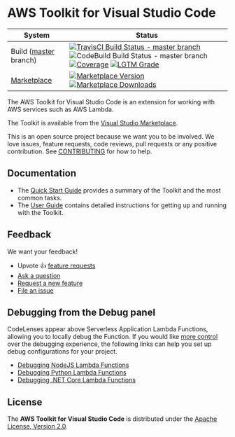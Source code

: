 # AWS Toolkit for Visual Studio Code

| System                                                                                                  | Status                                                                                                                                                                                                                                                                                                                                                                                                                                                                                                                                                                                                                                                                                                                                                                                                           |
| ------------------------------------------------------------------------------------------------------- | ---------------------------------------------------------------------------------------------------------------------------------------------------------------------------------------------------------------------------------------------------------------------------------------------------------------------------------------------------------------------------------------------------------------------------------------------------------------------------------------------------------------------------------------------------------------------------------------------------------------------------------------------------------------------------------------------------------------------------------------------------------------------------------------------------------------- |
| Build ([master](https://github.com/aws/aws-toolkit-vscode/tree/master) branch)                          | [![TravisCI Build Status - master branch](https://travis-ci.org/aws/aws-toolkit-vscode.svg?branch=master)](https://travis-ci.org/aws/aws-toolkit-vscode) ![CodeBuild Build Status - master branch](https://codebuild.us-west-2.amazonaws.com/badges?uuid=eyJlbmNyeXB0ZWREYXRhIjoiMlluaDRTMnZLdmMvcFREQVQ4RjFoK0FUSTZPdlRVcWJlQ2gwRElLT2gxZDhMeno5MThZZnlXdURDVFFjOWdqSEQ5QjVBYm0xSURoU3E1RTVHejltcnZrPSIsIml2UGFyYW1ldGVyU3BlYyI6IkY3SE9CaG1oMHhJUmsyakkiLCJtYXRlcmlhbFNldFNlcmlhbCI6MX0%3D&branch=master) [![Coverage](https://img.shields.io/codecov/c/github/aws/aws-toolkit-vscode/master.svg)](https://codecov.io/gh/aws/aws-toolkit-vscode/branch/master) [![LGTM Grade](https://img.shields.io/lgtm/grade/javascript/github/aws/aws-toolkit-vscode)](https://lgtm.com/projects/g/aws/aws-toolkit-vscode/) |
| [Marketplace](https://marketplace.visualstudio.com/items?itemName=AmazonWebServices.aws-toolkit-vscode) | [![Marketplace Version](https://img.shields.io/vscode-marketplace/v/AmazonWebServices.aws-toolkit-vscode.svg) ![Marketplace Downloads](https://img.shields.io/vscode-marketplace/d/AmazonWebServices.aws-toolkit-vscode.svg)](https://marketplace.visualstudio.com/items?itemName=AmazonWebServices.aws-toolkit-vscode)                                                                                                                                                                                                                                                                                                                                                                                                                                                                                          |

The AWS Toolkit for Visual Studio Code is an extension for working with AWS services such as AWS Lambda.

The Toolkit is available from the [Visual Studio Marketplace](https://marketplace.visualstudio.com/itemdetails?itemName=AmazonWebServices.aws-toolkit-vscode).

This is an open source project because we want you to be involved. We love issues, feature requests, code reviews, pull
requests or any positive contribution. See [CONTRIBUTING](CONTRIBUTING.md) for how to help.

## Documentation

-   The [Quick Start Guide](extension-readme.md) provides a summary of the Toolkit and the most common tasks.
-   The [User Guide](https://docs.aws.amazon.com/console/toolkit-for-vscode/welcome) contains detailed instructions for getting up and running with the Toolkit.

## Feedback

We want your feedback!

-   Upvote 👍 [feature requests](https://github.com/aws/aws-toolkit-vscode/issues?q=is%3Aissue+is%3Aopen+label%3Afeature-request+sort%3Areactions-%2B1-desc)
-   [Ask a question](https://github.com/aws/aws-toolkit-vscode/issues/new?labels=guidance&template=guidance_request.md)
-   [Request a new feature](https://github.com/aws/aws-toolkit-vscode/issues/new?labels=feature-request&template=feature_request.md)
-   [File an issue](https://github.com/aws/aws-toolkit-vscode/issues/new?labels=bug&template=bug_report.md)

## Debugging from the Debug panel

CodeLenses appear above Serverless Application Lambda Functions, allowing you to locally debug the Function. If you would like [more control](https://code.visualstudio.com/docs/editor/debugging#_launch-configurations) over the debugging experience, the following links can help you set up debug configurations for your project.

-   [Debugging NodeJS Lambda Functions](docs/debugging-nodejs-lambda-functions.md)
-   [Debugging Python Lambda Functions](docs/debugging-python-lambda-functions.md)
-   [Debugging .NET Core Lambda Functions](docs/debugging-dotnet-lambda-functions.md)

## License

The **AWS Toolkit for Visual Studio Code** is distributed under the [Apache License, Version 2.0](https://www.apache.org/licenses/LICENSE-2.0).
